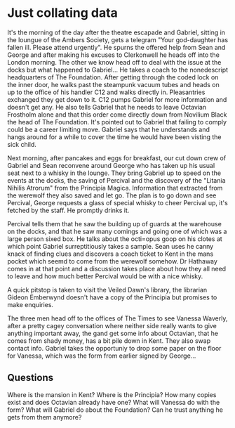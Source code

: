 # Just collating data

It's the morning of the day after the theatre escapade and Gabriel, sitting in the loungue of the Ambers Society, gets a telegram "Your god-daughter has fallen ill. Please attend urgently". He spurns the offered help from Sean and George and after making his excuses to Clerkonwell he heads off into the London morning. The other we know head off to deal with the issue at the docks but what happened to Gabriel... He takes a coach to the nonedescript headquarters of The Foundation. After getting through the coded lock on the inner door, he walks past the steampunk vacuum tubes and heads on up to the office of his handler C12 and walks directly in. Pleasantries exchanged they get down to it. C12 pumps Gabriel for more information and doesn't get any. He also tells Gabriel that he needs to leave Octavian Frostholm alone and that this order come directly down from Novilium Black the head of The Foundation. It's pointed out to Gabriel that failing to comply could be a career limiting move. Gabriel says that he understands and hangs around for a while to cover the time he would have been visting the sick child.

Next morning, after pancakes and eggs for breakfast, our cut down crew of Gabriel and Sean reconvene around George who has taken up his usual seat next to a whisky in the lounge. They bring Gabriel up to speed on the events at the docks, the saving of Percival and the discovery of the "Litania Nihilis Atrorum" from the Principia Magica. Information that extracted from the werewolf they also saved and let go. The plan is to go down and see Percival, George requests a glass of special whisky to cheer Percival up, it's fetched by the staff. He promptly drinks it.

Percival tells them that he saw the building up of guards at the warehouse on the docks, and that he saw many comings and going one of which was a large person sixed box. He talks about the octi=opus goop on his clotes at which point Gabriel surreptitiously takes a sample. Sean uses he canny knack of finding clues and discovers a coach ticket to Kent in the mans pocket which seemd to come from the werewolf somehow. Dr Hathaway comes in at that point and a discussion takes place about how they all need to leave and how much better Percival would be with a nice whisky.

A quick pitstop is taken to visit the Veiled Dawn's library, the librarian Gideon Emberwynd doesn't have a copy of the Principia but promises to make enquiries.

The three men head off to the offices of The Times to see Vanessa Waverly, after a pretty cagey conversation where neither side really wants to give anything important away, the gand get some info about Octavian, that he comes from shady money, has a bit pile down in Kent. They also swap contact info. Gabriel takes the opportuniy to drop some paper on the floor for Vanessa, which was the form from earlier signed by George...

## Questions
Where is the mansion in Kent?
Where is the Principia?
How many copies exist and does Octavian already have one?
What will Vanessa do with the form?
What will Gabriel do about the Foundation?
Can he trust anything he gets from them anymore?
